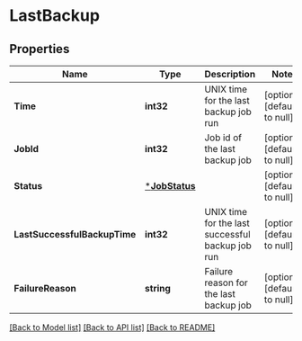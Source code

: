 # LastBackup

## Properties
Name | Type | Description | Notes
------------ | ------------- | ------------- | -------------
**Time** | **int32** | UNIX time for the last backup job run | [optional] [default to null]
**JobId** | **int32** | Job id of the last backup job | [optional] [default to null]
**Status** | [***JobStatus**](JobStatus.md) |  | [optional] [default to null]
**LastSuccessfulBackupTime** | **int32** | UNIX time for the last successful backup job run | [optional] [default to null]
**FailureReason** | **string** | Failure reason for the last backup job | [optional] [default to null]

[[Back to Model list]](../README.md#documentation-for-models) [[Back to API list]](../README.md#documentation-for-api-endpoints) [[Back to README]](../README.md)

